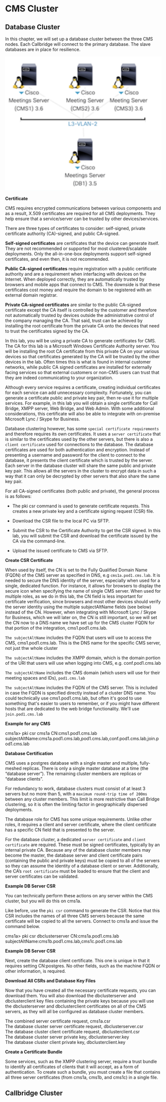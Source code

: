 # CMS Cluster

## Database Cluster

In this chapter, we will set up a database cluster between the three CMS nodes. Each Callbridge will connect to the primary database. The slave databases are in place for resilience. 

![](images/2023-09-14-15-55-43.png)

**Certificate**

CMS requires encrypted communications between various components and as a result, X.509 certificates are required for all CMS deployments. They help ensure that a service/server can be trusted by other devices/services.

There are three types of certificates to consider: self-signed, private certificate authority (CA)-signed, and public CA-signed.

**Self-signed certificates** are certificates that the device can generate itself. They are not recommended or supported for most clustered/scalable deployments. Only the all-in-one-box deployments support self-signed certificates, and even then, it is not recommended.


**Public CA-signed certificates** require registration with a public certificate authority and are a requirement when interfacing with devices on the Internet. When deployed correctly, they are automatically trusted by browsers and mobile apps that connect to CMS. The downside is that these certificates cost money and require the domain to be registered with an external domain registrar.


**Private CA-signed certificates** are similar to the public CA-signed certificate except the CA itself is controlled by the customer and therefore not automatically trusted by devices outside the administrative control of the company managing the CA. That said, trust can be achieved by installing the root certificate from the private CA onto the devices that need to trust the certificates signed by the CA.


In this lab, you will be using a private CA to generate certificates for CMS. The CA for this lab is a Microsoft Windows Certificate Authority server. You will be installing the root CA certificate from this private CA on your various devices so that certificates generated by the CA will be trusted by the other devices in the lab. Often times this is what is found in internal customer networks, while public CA signed certificates are installed for externally facing services so that external customers or non-CMS users can trust that they are indeed communicating to your organization.

Although every service requires a certificate, creating individual certificates for each service can add unnecessary complexity. Fortunately, you can generate a certificate public and private key pair, then re-use it for multiple services. For example, in this lab you will obtain a single certificate for Call Bridge, XMPP server, Web Bridge, and Web Admin. With some additional considerations, this certificate will also be able to integrate with on-premise Microsoft Lync / Skype for Business.

Database clustering however, has some `special certificate requirements` and therefore requires its own certificates. It uses a `server certificate` that is similar to the certificates used by the other servers, but there is also a `client certificate` used for connections to the database. The database certificates are used for both authentication and encryption. Instead of presenting a username and password for the client to connect to the database, it presents the client certificate which is trusted by the server. Each server in the database cluster will share the same public and private key pair. This allows all the servers in the cluster to encrypt data in such a way that it can only be decrypted by other servers that also share the same key pair.

For all CA-signed certificates (both public and private), the general process is as follows:

* The pki csr command is used to generate certificate requests. This creates a new private key and a certificate signing request (CSR) file.

* Download the CSR file to the local PC via SFTP.

* Submit the CSR to the Certificate Authority to get the CSR signed. In this lab, you will submit the CSR and download the certificate issued by the CA via the command-line.

* Upload the issued certificate to CMS via SFTP.

**Create CSR Certificate**

When used by itself, the CN is set to the Fully Qualified Domain Name (FQDN) of the CMS server as specified in DNS, e.g `cms1a.pod1.cms.lab`. It is needed to secure the DNS identity of the server, especially when used for a single, dedicated function. For instance, it allows for browsers to display the secure icon when specifying the name of single CMS server. When used for multiple roles, as we do in this lab, the CN field is less important for certificate verification, since browsers and most other devices should verify the server identity using the multiple subjectAltName fields (see below) instead of the CN. However, when integrating with Microsoft Lync / Skype for Business, which we will later on, the CN is still important, so we will set the CN now to a DNS name we have set up for the CMS cluster FQDN for that portion of the integration, cms1.pod1.cms.lab.

`The subjectAltName` includes the FQDN that users will use to access the CMS, cms1.pod1.cms.lab. This is the DNS name for the specific CMS server, not just thw whole cluster

`The subjectAltName` includes the XMPP domain, which is the domain portion of the URI that users will use when logging into CMS, e.g. conf.pod1.cms.lab

`The subjectAltName` includes the CMS domain (which users will use for their meeting spaces and IDs), `pod1.cms.lab`

`The subjectAltName` includes the FQDN of the CMS server. This is included in case the FQDN is specified directly instead of a cluster DNS name. You could technically use cms1.pod1.cms.lab, but often it's good to use something that's easier to users to remember, or if you might have different hosts that are dedicated to the web bridge functionality. We'll use `join.pod1.cms.lab`

**Example for any CMS**

cms1a> pki csr cms1a CN:cms1.pod1.cms.lab subjectAltName:cms1a.pod1.cms.lab,pod1.cms.lab,conf.pod1.cms.lab,join.pod1.cms.lab

**Database Certification**

CMS uses a postgres database with a single master and multiple, fully-meshed replicas. There is only a single master database at a time (the “database server”). The remaining cluster members are replicas or “database clients”.

For redundancy to work, database clusters must consist of at least 3 servers but no more than 5, with a `maximum round-trip time of 200ms` between any cluster members. This limit is more restrictive than Call Bridge clustering, so it is often the limiting factor in geographically dispersed deployments.

The database role for CMS has some unique requirements. Unlike other roles, it requires a client and server certificate, where the client certificate has a specific CN field that is presented to the server.

For the database cluster, a dedicated `server certificate` and `client certificate` are required. These must be signed certificates, typically by an internal private CA. Because any of the database cluster members may become the master, the database server and client certificate pairs (containing the public and private keys) must be copied to all of the servers so they can assume the identity of a database client or server. Additionally, the CA’s `root certificate` must be loaded to ensure that the client and server certificates can be validated.

**Example DB Server CSR**

You can technically perform these actions on any server within the CMS cluster, but you will do this on cms1a.

Like before, use the `pki csr` command to generate the CSR. Notice that this CSR includes the names of all three CMS servers because the same certificate will be copied to all the servers. Connect to cms1a and issue the command below.

cms1a> pki csr dbclusterserver CN:cms1a.pod1.cms.lab subjectAltName:cms1b.pod1.cms.lab,cms1c.pod1.cms.lab

**Example DB Server CSR**

Next, create the database client certificate. This one is unique in that it requires setting CN:postgres. No other fields, such as the machine FQDN or other information, is required.

**Download All CSRs and Database Key Files**

Now that you have created all the necessary certificate requests, you can download them. You will also download the dbclusterserver and dbclusterclient key files containing the private keys because you will use the dbclusterserver and dbclusterclient certificates on all of the CMS servers, as they will all be configured as database cluster members.

The combined server certificate request, cms1a.csr<br>
The database cluster server certificate request, dbclusterserver.csr<br>
The database cluster client certificate request, dbclusterclient.csr<br>
The database cluster server private key, dbclusterserver.key<br>
The database cluster client private key, dbclusterclient.key

**Create a Certificate Bundle**

Some services, such as the XMPP clustering server, require a trust bundle to identify all certificates of clients that it will accept, as a form of authentication. To create such a bundle, you must create a file that contains all three server certificates (from cms1a, cms1b, and cms1c) in a single file.

## Callbridge Cluster